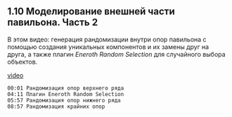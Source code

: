 ## 1.10 Моделирование внешней части павильона. Часть 2

В этом видео: генерация рандомизации внутри опор павильона с помощью создания уникальных компонентов и их замены друг на друга, а также плагин _Eneroth Random Selection_ для случайного выбора объектов.

[video](https://player.softculture.cc/embed/online/SKC/SKC_85.27.04_L1-10_Modeling_Part2)

``` chapters
00:01 Рандомизация опор верхнего ряда
04:11 Плагин Eneroth Random Selection
05:57 Рандомизация опор нижнего ряда
08:57 Рандомизация крайних опор
```